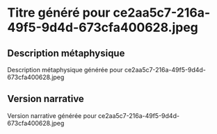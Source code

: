 # Titre généré pour ce2aa5c7-216a-49f5-9d4d-673cfa400628.jpeg

## Description métaphysique
Description métaphysique générée pour ce2aa5c7-216a-49f5-9d4d-673cfa400628.jpeg

## Version narrative
Version narrative générée pour ce2aa5c7-216a-49f5-9d4d-673cfa400628.jpeg
